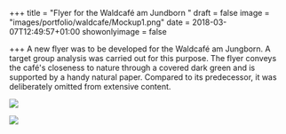 +++
title = "Flyer for the Waldcafé am Jundborn "
draft = false
image = "images/portfolio/waldcafe/Mockup1.png"
date = 2018-03-07T12:49:57+01:00
showonlyimage = false

+++
A new flyer was to be developed for the Waldcafé am Jungborn. A target group analysis was carried out for this purpose. The flyer conveys the café's closeness to nature through a covered dark green and is supported by a handy natural paper. Compared to its predecessor, it was deliberately omitted from extensive content. 

![](images/portfolio/waldcafe/Mockup1.png)

![](images/portfolio/waldcafe/Mockup2.png)
